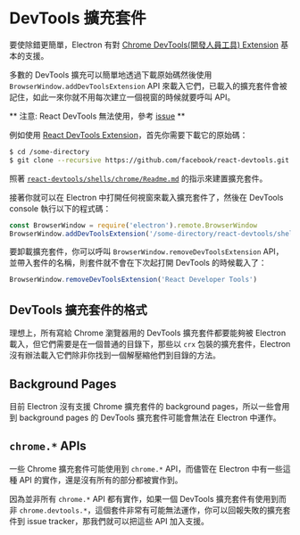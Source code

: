 # DevTools 擴充套件

要使除錯更簡單，Electron 有對 [Chrome DevTools(開發人員工具) Extension][devtools-extension] 基本的支援。

多數的 DevTools 擴充可以簡單地透過下載原始碼然後使用 `BrowserWindow.addDevToolsExtension` API 來載入它們，已載入的擴充套件會被記住，如此一來你就不用每次建立一個視窗的時候就要呼叫 API。

** 注意: React DevTools 無法使用，參考 [issue](https://github.com/electron/electron/issues/915) **

例如使用 [React DevTools Extension](https://github.com/facebook/react-devtools)，首先你需要下載它的原始碼：

```bash
$ cd /some-directory
$ git clone --recursive https://github.com/facebook/react-devtools.git
```

照著 [`react-devtools/shells/chrome/Readme.md`](https://github.com/facebook/react-devtools/blob/master/shells/chrome/Readme.md) 的指示來建置擴充套件。

接著你就可以在 Electron 中打開任何視窗來載入擴充套件了，然後在 DevTools console 執行以下的程式碼：

```javascript
const BrowserWindow = require('electron').remote.BrowserWindow
BrowserWindow.addDevToolsExtension('/some-directory/react-devtools/shells/chrome')
```

要卸載擴充套件，你可以呼叫 `BrowserWindow.removeDevToolsExtension` 
API，並帶入套件的名稱，則套件就不會在下次起打開 DevTools 的時候載入了：

```javascript
BrowserWindow.removeDevToolsExtension('React Developer Tools')
```

## DevTools 擴充套件的格式

理想上，所有寫給 Chrome 瀏覽器用的 DevTools 擴充套件都要能夠被 Electron 載入，但它們需要是在一個普通的目錄下，那些以 `crx` 包裝的擴充套件，Electron 沒有辦法載入它們除非你找到一個解壓縮他們到目錄的方法。

## Background Pages

目前 Electron 沒有支援 Chrome 擴充套件的 background pages，所以一些會用到 background pages 的 DevTools 擴充套件可能會無法在 Electron 中運作。

## `chrome.*` APIs

一些 Chrome 擴充套件可能使用到 `chrome.*` API，而儘管在 Electron 中有一些這種 API 的實作，還是沒有所有的部分都被實作到。

因為並非所有 `chrome.*` API 都有實作，如果一個 DevTools 擴充套件有使用到而非 `chrome.devtools.*`，這個套件非常有可能無法運作，你可以回報失敗的擴充套件到 issue tracker，那我們就可以把這些 API 加入支援。

[devtools-extension]: https://developer.chrome.com/extensions/devtools
